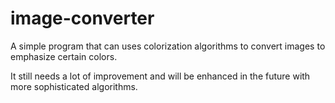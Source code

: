 # image-converter
A simple program that can uses colorization algorithms to convert images to emphasize certain colors. 

It still needs a lot of improvement and will be enhanced in the future with more sophisticated algorithms. 
